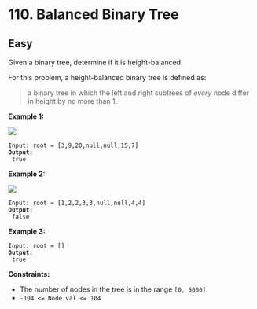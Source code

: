 # 110. Balanced Binary Tree

## Easy



Given a binary tree, determine if it is height-balanced.

For this problem, a height-balanced binary tree is defined as:

> a binary tree in which the left and right subtrees of _every_ node differ in height by no more than 1.

&#x20;

**Example 1:**

![](https://assets.leetcode.com/uploads/2020/10/06/balance\_1.jpg)

<pre><code>Input: root = [3,9,20,null,null,15,7]
<strong>Output:
</strong> true
</code></pre>

**Example 2:**

![](https://assets.leetcode.com/uploads/2020/10/06/balance\_2.jpg)

<pre><code>Input: root = [1,2,2,3,3,null,null,4,4]
<strong>Output:
</strong> false
</code></pre>

**Example 3:**

<pre><code>Input: root = []
<strong>Output:
</strong> true
</code></pre>

&#x20;

**Constraints:**

* The number of nodes in the tree is in the range `[0, 5000]`.
* `-104 <= Node.val <= 104`
